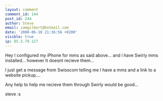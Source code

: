 ```yaml
---
layout: comment
comment_id: 144
post_id: 244
author: Steve
email: iamgilbert@hotmail.com
date: '2008-06-10 21:36:56 +0200'
visible: true
ip: 85.5.79.127
---
```

Hey I configured my iPhone for mms as said above... and i have Swirly mms installed... however It doesnt recieve them...

I just get a message from Swisscom telling me I have a mms and a link to a website pickup....

Any help to help me recieve them through  Swirly would be good... 

steve :s
